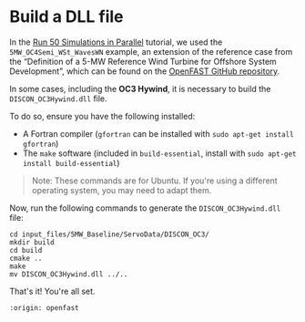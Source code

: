 # Build a DLL file
In the [Run 50 Simulations in Parallel](run-50-simulations-in-parallel/) tutorial, we used the `5MW_OC4Semi_WSt_WavesWN` example, an extension of the reference case from the “Definition of a 5-MW Reference Wind Turbine for Offshore System Development”, which can be found on the [OpenFAST GitHub repository](https://github.com/OpenFAST/r-test/tree/v4.0.2/glue-codes/openfast/5MW_OC4Semi_WSt_WavesWN).

In some cases, including the **OC3 Hywind**, it is necessary to build the `DISCON_OC3Hywind.dll` file.

To do so, ensure you have the following installed:
- A Fortran compiler (`gfortran` can be installed with `sudo apt-get install gfortran`)
- The `make` software (included in `build-essential`, install with `sudo apt-get install build-essential`)

> Note: These commands are for Ubuntu. If you're using a different operating system, you may need to adapt them.

Now, run the following commands to generate the `DISCON_OC3Hywind.dll` file:
```
cd input_files/5MW_Baseline/ServoData/DISCON_OC3/
mkdir build
cd build
cmake ..
make
mv DISCON_OC3Hywind.dll ../..
```

That's it! You're all set.

```{banner_small}
:origin: openfast
```
